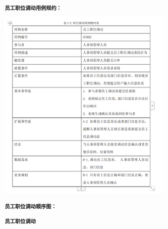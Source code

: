 ### 员工职位调动用例规约：　

![EmployeeChangePostion](../.local/static/2019/5/2/EmployeeChangePosition.png)

### 员工职位调动顺序图：

### 员工职位调动